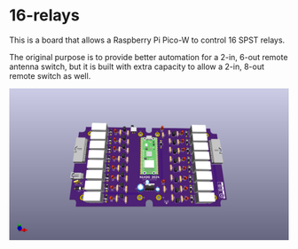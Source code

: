 # 16-relays

This is a board that allows a Raspberry Pi Pico-W to control 16 SPST relays.

The original purpose is to provide better automation for a 2-in, 6-out remote antenna switch, but
it is built with extra capacity to allow a 2-in, 8-out remote switch as well.

![3d image](16-relays-3d.png)

